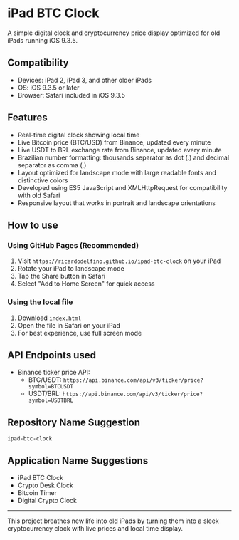 # iPad BTC Clock

A simple digital clock and cryptocurrency price display optimized for old iPads running iOS 9.3.5.

## Compatibility

- Devices: iPad 2, iPad 3, and other older iPads
- OS: iOS 9.3.5 or later
- Browser: Safari included in iOS 9.3.5

## Features

- Real-time digital clock showing local time
- Live Bitcoin price (BTC/USD) from Binance, updated every minute
- Live USDT to BRL exchange rate from Binance, updated every minute
- Brazilian number formatting: thousands separator as dot (.) and decimal separator as comma (,)
- Layout optimized for landscape mode with large readable fonts and distinctive colors
- Developed using ES5 JavaScript and XMLHttpRequest for compatibility with old Safari
- Responsive layout that works in portrait and landscape orientations

## How to use

### Using GitHub Pages (Recommended)

1. Visit `https://ricardodelfino.github.io/ipad-btc-clock` on your iPad
2. Rotate your iPad to landscape mode
3. Tap the Share button in Safari
4. Select "Add to Home Screen" for quick access

### Using the local file

1. Download `index.html`
2. Open the file in Safari on your iPad
3. For best experience, use full screen mode

## API Endpoints used

- Binance ticker price API:  
  - BTC/USDT: `https://api.binance.com/api/v3/ticker/price?symbol=BTCUSDT`  
  - USDT/BRL: `https://api.binance.com/api/v3/ticker/price?symbol=USDTBRL`

## Repository Name Suggestion

`ipad-btc-clock`

## Application Name Suggestions

- iPad BTC Clock
- Crypto Desk Clock
- Bitcoin Timer
- Digital Crypto Clock

---

This project breathes new life into old iPads by turning them into a sleek cryptocurrency clock with live prices and local time display.
